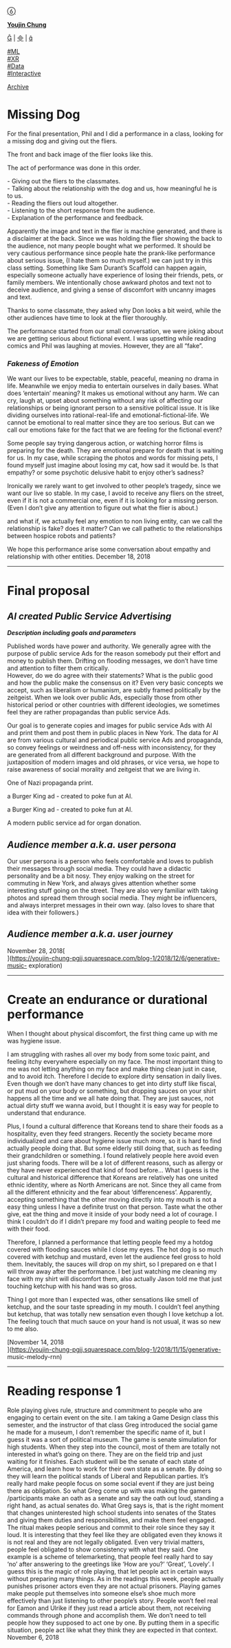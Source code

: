 [ ](https://cargo.site)

[ ︎ ](/Left-Nav)

[ ]()

**[Youjin Chung](Home)**  
  
[︎](https://www.linkedin.com/in/youjin-chung/) | [︎](mailto:yjc433@nyu.edu) | [︎](https://github.com/youjinChung)   
  
[#ML](https://youjin.io/ML)  
[#XR](https://youjin.io/XR)  
[#Data](https://youjin.io/Data)  
[#Interactive](https://youjin.io/Interactive)  
  
[Archive](blog-1)  
  
  
  
**[](Resume)**[](https://www.linkedin.com/in/youjin-chung/)

# Missing Dog

For the final presentation, Phil and I did a performance in a class, looking
for a missing dog and giving out the fliers.  
  
The front and back image of the flier looks like this.  

  
The act of performance was done in this order.  
  
\- Giving out the fliers to the classmates.  
\- Talking about the relationship with the dog and us, how meaningful he is to
us.  
\- Reading the fliers out loud altogether.  
\- Listening to the short response from the audience.  
\- Explanation of the performance and feedback.  
  
  
Apparently the image and text in the flier is machine generated, and there is
a disclaimer at the back. Since we was holding the flier showing the back to
the audience, not many people bought what we performed. It should be very
cautious performance since people hate the prank-like performance about
serious issue, (I hate them so much myself.) we can just try in this class
setting. Something like Sam Durant’s Scaffold can happen again, especially
someone actually have experience of losing their friends, pets, or family
members. We intentionally chose awkward photos and text not to deceive
audience, and giving a sense of discomfort with uncanny images and text.  
  
Thanks to some classmate, they asked why Don looks a bit weird, while the
other audiences have time to look at the flier thoroughly.  
  
The performance started from our small conversation, we were joking about we
are getting serious about fictional event. I was upsetting while reading
comics and Phil was laughing at movies. However, they are all “fake”.  

### _Fakeness of Emotion_

  
We want our lives to be expectable, stable, peaceful, meaning no drama in
life. Meanwhile we enjoy media to entertain ourselves in daily bases. What
does ‘entertain’ meaning? It makes us emotional without any harm. We can cry,
laugh at, upset about something without any risk of affecting our
relationships or being ignorant person to a sensitive political issue. It is
like dividing ourselves into rational-real-life and emotional-fictional-life.
We cannot be emotional to real matter since they are too serious. But can we
call our emotions fake for the fact that we are feeling for the fictional
event?  
  
Some people say trying dangerous action, or watching horror films is preparing
for the death. They are emotional prepare for death that is waiting for us. In
my case, while scraping the photos and words for missing pets, I found myself
just imagine about losing my cat, how sad it would be. Is that empathy? or
some psychotic delusive habit to enjoy other’s sadness?  
  
Ironically we rarely want to get involved to other people’s tragedy, since we
want our live so stable. In my case, I avoid to receive any fliers on the
street, even if it is not a commercial one, even if it is looking for a
missing person. (Even I don’t give any attention to figure out what the flier
is about.)  
  
and what if, we actually feel any emotion to non living entity, can we call
the relationship is fake? does it matter? Can we call pathetic to the
relationships between hospice robots and patients?  
  
We hope this performance arise some conversation about empathy and
relationship with other entities. December 18, 2018  

* * *

# Final proposal

##  _AI created Public Service Advertising_

**_Description including goals and parameters_**  
  
Published words have power and authority. We generally agree with the purpose
of public service Ads for the reason somebody put their effort and money to
publish them. Drifting on flooding messages, we don’t have time and attention
to filter them critically.  
However, do we do agree with their statements? What is the public good and how
the public make the consensus on it? Even very basic concepts we accept, such
as liberalism or humanism, are subtly framed politically by the zeitgeist.
When we look over public Ads, especially those from other historical period or
other countries with different ideologies, we sometimes feel they are rather
propagandas than public service Ads.  
  
Our goal is to generate copies and images for public service Ads with AI and
print them and post them in public places in New York. The data for AI are
from various cultural and periodical public service Ads and propaganda, so
convey feelings or weirdness and off-ness with inconsistency, for they are
generated from all different background and purpose. With the juxtaposition of
modern images and old phrases, or vice versa, we hope to raise awareness of
social morality and zeitgeist that we are living in.  
  
  
One of Nazi propaganda print.  
  
a Burger King ad - created to poke fun at AI.  
  
a Burger King ad - created to poke fun at AI.  
  
A modern public service ad for organ donation.  

## _Audience member a.k.a. user persona_

Our user persona is a person who feels comfortable and loves to publish their
messages through social media. They could have a didactic personality and be a
bit nosy. They enjoy walking on the street for commuting in New York, and
always gives attention whether some interesting stuff going on the street.
They are also very familiar with taking photos and spread them through social
media. They might be influencers, and always interpret messages in their own
way. (also loves to share that idea with their followers.)

## _Audience member a.k.a. user journey_

  
November 28, 2018[  
](https://youjin-chung-pgjj.squarespace.com/blog-1/2018/12/6/generative-music-
exploration)  

* * *

# Create an endurance or durational performance

When I thought about physical discomfort, the first thing came up with me was
hygiene issue.  
  
I am struggling with rashes all over my body from some toxic paint, and
feeling itchy everywhere especially on my face. The most important thing to me
was not letting anything on my face and make thing clean just in case, and to
avoid itch. Therefore I decide to explore dirty sensation in daily lives. Even
though we don’t have many chances to get into dirty stuff like fiscal, or put
mud on your body or something, but dropping sauces on your shirt happens all
the time and we all hate doing that. They are just sauces, not actual dirty
stuff we wanna avoid, but I thought it is easy way for people to understand
that endurance.  
  
Plus, I found a cultural difference that Koreans tend to share their foods as
a hospitality, even they feed strangers. Recently the society became more
individualized and care about hygiene issue much more, so it is hard to find
actually people doing that. But some elderly still doing that, such as feeding
their grandchildren or something. I found relatively people here avoid even
just sharing foods. There will be a lot of different reasons, such as allergy
or they have never experienced that kind of food before... What I guess is the
cultural and historical difference that Koreans are relatively has one united
ethnic identity, where as North Americans are not. Since they all came from
all the different ethnicity and the fear about ‘differenceness’. Apparently,
accepting something that the other moving directly into my mouth is not a easy
thing unless I have a definite trust on that person. Taste what the other
give, eat the thing and move it inside of your body need a lot of courage. I
think I couldn’t do if I didn’t prepare my food and waiting people to feed me
with their food.  
  
Therefore, I planned a performance that letting people feed my a hotdog
covered with flooding sauces while I close my eyes. The hot dog is so much
covered with ketchup and mustard, even let the audience feel gross to hold
them. Inevitably, the sauces will drop on my shirt, so I prepared on e that I
will throw away after the performance. I bet just watching me cleaning my face
with my shirt will discomfort them, also actually Jason told me that just
touching ketchup with his hand was so gross.  
  
Thing I got more than I expected was, other sensations like smell of ketchup,
and the sour taste spreading in my mouth. I couldn’t feel anything but
ketchup, that was totally new sensation even though I love ketchup a lot. The
feeling touch that much sauce on your hand is not usual, it was so new to me
also.  

[November 14, 2018  
](https://youjin-chung-pgjj.squarespace.com/blog-1/2018/11/15/generative-
music-melody-rnn)  

* * *

# Reading response 1

  
Role playing gives rule, structure and commitment to people who are engaging
to certain event on the site. I am taking a Game Design class this semester,
and the instructor of that class Greg introduced the social game he made for a
museum, I don’t remember the specific name of it, but I guess it was a sort of
political museum. The game is senate simulation for high students. When they
step into the council, most of them are totally not interested in what’s going
on there. They are on the field trip and just waiting for it finishes. Each
student will be the senate of each state of America, and learn how to work for
their own state as a senate. By doing so they will learn the political stands
of Liberal and Republican parties. It’s really hard make people focus on some
social event if they are just being there as obligation. So what Greg come up
with was making the gamers /participants make an oath as a senate and say the
oath out loud, standing a right hand, as actual senates do. What Greg says is,
that is the right moment that changes uninterested high school students into
senates of the States and giving them duties and responsibilities, and make
them feel engaged. The ritual makes people serious and commit to their role
since they say it loud. It is interesting that they feel like they are
obligated even they knows it is not real and they are not legally obligated.
Even very trivial matters, people feel obligated to show consistency with what
they said. One example is a scheme of telemarketing, that people feel really
hard to say ‘no’ after answering to the greetings like ‘How are you?’ ‘Great’,
‘Lovely’. I guess this is the magic of role playing, that let people act in
certain ways without preparing many things. As in the readings this week,
people actually punishes prisoner actors even they are not actual prisoners.
Playing games make people put themselves into someone else’s shoe much more
effectively than just listening to other people’s story. People won’t feel
real for Eamon and Ulrike if they just read a article about them, not
receiving commands through phone and accomplish them. We don’t need to tell
people how they supposed to act one by one. By putting them in a specific
situation, people act like what they think they are expected in that context.
November 6, 2018  

